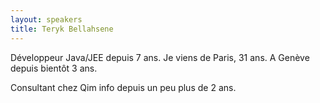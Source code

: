 ```yaml
---
layout: speakers
title: Teryk Bellahsene
---
```

Développeur Java/JEE depuis 7 ans. Je viens de Paris, 31 ans. A Genève depuis bientôt 3 ans.

Consultant chez Qim info depuis un peu plus de 2 ans.
